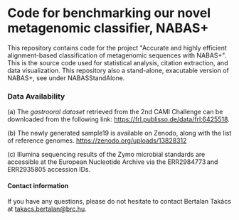 # Code for benchmarking our novel metagenomic classifier, NABAS+

This repository contains code for the project "Accurate and highly efficient alignment-based classification of metagenomic sequences with NABAS+". This is the source code used for statistical analysis, citation extraction, and data visualization.
This repository also a stand-alone, exacutable version of NABAS+, see under NABASStandAlone.

### Data Availability
(a) The _gastrooral dataset_ retrieved from the 2nd CAMI Challenge can be downloaded from the following link: https://frl.publisso.de/data/frl:6425518. 

(b) The newly generated sample19 is available on Zenodo, along with the list of reference genomes. https://zenodo.org/uploads/13828312 

(c) Illumina sequencing results of the Zymo microbial standards are accessible at the European Nucleotide Archive via the ERR2984773 and ERR2935805 accession IDs.


#### Contact information
If you have any questions, please do not hesitate to contact Bertalan Takács at takacs.bertalan@brc.hu.

